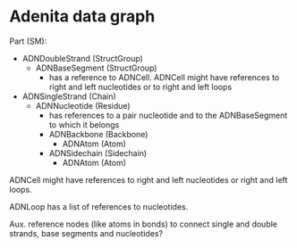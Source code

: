 # Adenita data graph

Part (SM):

- ADNDoubleStrand (StructGroup)
  - ADNBaseSegment (StructGroup)
    - has a reference to ADNCell. ADNCell might have references to right and left nucleotides or to right and left loops
- ADNSingleStrand (Chain)
  - ADNNucleotide (Residue)
    - has references to a pair nucleotide and to the ADNBaseSegment to which it belongs
    - ADNBackbone (Backbone)
      - ADNAtom (Atom)
    - ADNSidechain (Sidechain)
      - ADNAtom (Atom)

ADNCell might have references to right and left nucleotides or right and left loops.

ADNLoop has a list of references to nucleotides.

Aux. reference nodes (like atoms in bonds) to connect single and double strands, base segments and nucleotides?
